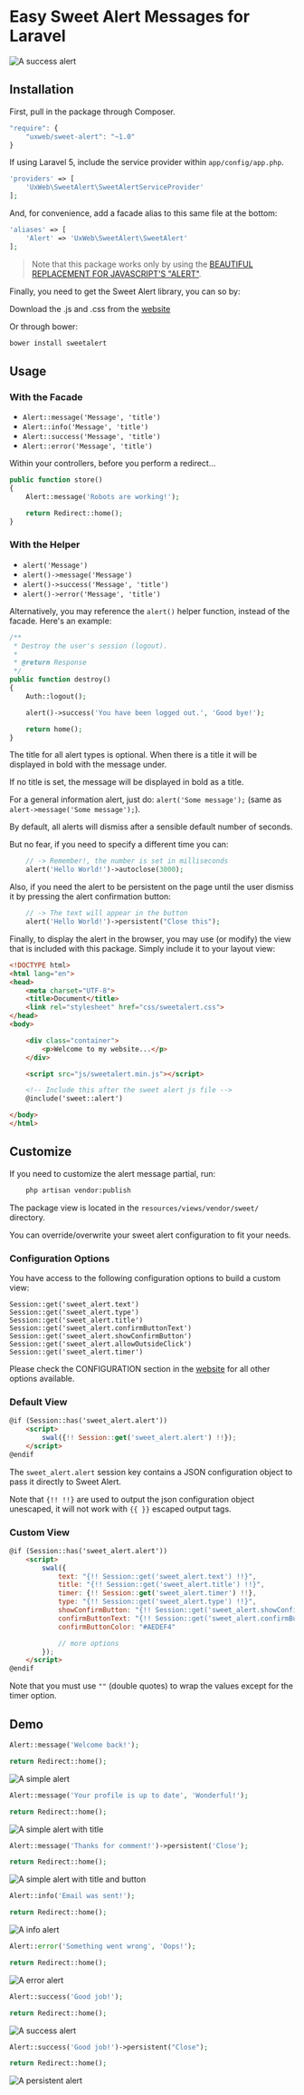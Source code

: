 # Easy Sweet Alert Messages for Laravel

![A success alert](http://i.imgur.com/1XySJiz.png)

## Installation

First, pull in the package through Composer.

```javascript
"require": {
    "uxweb/sweet-alert": "~1.0"
}
```

If using Laravel 5, include the service provider within `app/config/app.php`.

```php
'providers' => [
    'UxWeb\SweetAlert\SweetAlertServiceProvider'
];
```

And, for convenience, add a facade alias to this same file at the bottom:

```php
'aliases' => [
    'Alert' => 'UxWeb\SweetAlert\SweetAlert'
];
```

> Note that this package works only by using the [BEAUTIFUL REPLACEMENT FOR JAVASCRIPT'S "ALERT"](http://t4t5.github.io/sweetalert/).

Finally, you need to get the Sweet Alert library, you can so by:

Download the .js and .css from the [website](http://t4t5.github.io/sweetalert/)

Or through bower:

```bash
bower install sweetalert
```

## Usage

### With the Facade

- `Alert::message('Message', 'title')`
- `Alert::info('Message', 'title')`
- `Alert::success('Message', 'title')`
- `Alert::error('Message', 'title')`

Within your controllers, before you perform a redirect...

```php
public function store()
{
    Alert::message('Robots are working!');

    return Redirect::home();
}
```

### With the Helper

- `alert('Message')`
- `alert()->message('Message')`
- `alert()->success('Message', 'title')`
- `alert()->error('Message', 'title')`

Alternatively, you may reference the `alert()` helper function, instead of the facade. Here's an example:

```php
/**
 * Destroy the user's session (logout).
 *
 * @return Response
 */
public function destroy()
{
    Auth::logout();

    alert()->success('You have been logged out.', 'Good bye!');

    return home();
}
```

The title for all alert types is optional. When there is a title it will be displayed in bold with the message under.

If no title is set, the message will be displayed in bold as a title.

For a general information alert, just do: `alert('Some message');` (same as `alert->message('Some message');`).

By default, all alerts will dismiss after a sensible default number of seconds.

But no fear, if you need to specify a different time you can:

```php
    // -> Remember!, the number is set in milliseconds
    alert('Hello World!')->autoclose(3000);
```

Also, if you need the alert to be persistent on the page until the user dismiss it by pressing the alert confirmation button:

```php
    // -> The text will appear in the button
    alert('Hello World!')->persistent("Close this");
```

Finally, to display the alert in the browser, you may use (or modify) the view that is included with this package. Simply include it to your layout view:

```html
<!DOCTYPE html>
<html lang="en">
<head>
    <meta charset="UTF-8">
    <title>Document</title>
    <link rel="stylesheet" href="css/sweetalert.css">
</head>
<body>

    <div class="container">
        <p>Welcome to my website...</p>
    </div>

    <script src="js/sweetalert.min.js"></script>

    <!-- Include this after the sweet alert js file -->
    @include('sweet::alert')

</body>
</html>
```

## Customize

If you need to customize the alert message partial, run:

```bash
    php artisan vendor:publish
```

The package view is located in the `resources/views/vendor/sweet/` directory.

You can override/overwrite your sweet alert configuration to fit your needs.

### Configuration Options

You have access to the following configuration options to build a custom view:

    Session::get('sweet_alert.text')
    Session::get('sweet_alert.type')
    Session::get('sweet_alert.title')
    Session::get('sweet_alert.confirmButtonText')
    Session::get('sweet_alert.showConfirmButton')
    Session::get('sweet_alert.allowOutsideClick')
    Session::get('sweet_alert.timer')

Please check the CONFIGURATION section in the [website](http://t4t5.github.io/sweetalert/) for all other options available.

### Default View

```html
@if (Session::has('sweet_alert.alert'))
    <script>
        swal({!! Session::get('sweet_alert.alert') !!});
    </script>
@endif
```

The `sweet_alert.alert` session key contains a JSON configuration object to pass it directly to Sweet Alert.

Note that `{!! !!}` are used to output the json configuration object unescaped, it will not work with `{{ }}` escaped output tags.

### Custom View

```html
@if (Session::has('sweet_alert.alert'))
    <script>
        swal({
            text: "{!! Session::get('sweet_alert.text') !!}",
            title: "{!! Session::get('sweet_alert.title') !!}",
            timer: {!! Session::get('sweet_alert.timer') !!},
            type: "{!! Session::get('sweet_alert.type') !!}",
            showConfirmButton: "{!! Session::get('sweet_alert.showConfirmButton') !!}",
            confirmButtonText: "{!! Session::get('sweet_alert.confirmButtonText') !!}",
            confirmButtonColor: "#AEDEF4"

            // more options
        });
    </script>
@endif
```

Note that you must use `""` (double quotes) to wrap the values except for the timer option.

## Demo

```php
Alert::message('Welcome back!');

return Redirect::home();
```
![A simple alert](http://i.imgur.com/4bvuJx9.png)

```php
Alert::message('Your profile is up to date', 'Wonderful!');

return Redirect::home();
```
![A simple alert with title](http://i.imgur.com/GsGOtOq.png)

```php
Alert::message('Thanks for comment!')->persistent('Close');

return Redirect::home();
```
![A simple alert with title and button](http://i.imgur.com/AnRGDY2.png)

```php
Alert::info('Email was sent!');

return Redirect::home();
```
![A info alert](http://i.imgur.com/DxKh3Yx.png)

```php
Alert::error('Something went wrong', 'Oops!');

return Redirect::home();
```
![A error alert](http://i.imgur.com/pIeTEYz.png)


```php
Alert::success('Good job!');

return Redirect::home();
```
![A success alert](http://i.imgur.com/pQz3ijJ.png)


```php
Alert::success('Good job!')->persistent("Close");

return Redirect::home();
```
![A persistent alert](http://i.imgur.com/dj3y95K.png)
